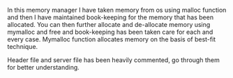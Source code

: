 In this memory manager I have taken memory from os using malloc function and then I have maintained book-keeping for the memory that has been allocated.
You can then further allocate and de-allocate memory using mymalloc and free and book-keeping has been taken care for each and every case. Mymalloc function allocates memory on the basis of best-fit technique.

Header file and server file has been heavily commented, go through them for better understanding.
